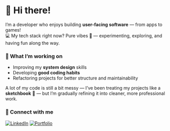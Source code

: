 # 👋 Hi there!

I’m a developer who enjoys building **user-facing software** — from apps to games!  
💻 My tech stack right now? Pure vibes 🌊 — experimenting, exploring, and having fun along the way.

### 🚀 What I’m working on
- Improving my **system design** skills
- Developing **good coding habits**
- Refactoring projects for better structure and maintainability

A lot of my code is still a bit messy — I’ve been treating my projects like a **sketchbook** 🎨 — but I’m gradually refining it into cleaner, more professional work.

### 🔗 Connect with me
[![LinkedIn](https://img.shields.io/badge/LinkedIn-blue?logo=linkedin&style=flat-square)]([https://www.linkedin.com/in/your-link](https://www.linkedin.com/in/benjamin-okojie-844419219/)/)
[![Portfolio](https://img.shields.io/badge/Portfolio-000?style=flat-square&logo=github)]([https://your-portfolio-link.com](https://benokojie.github.io/BenjaminPortfolio/))

